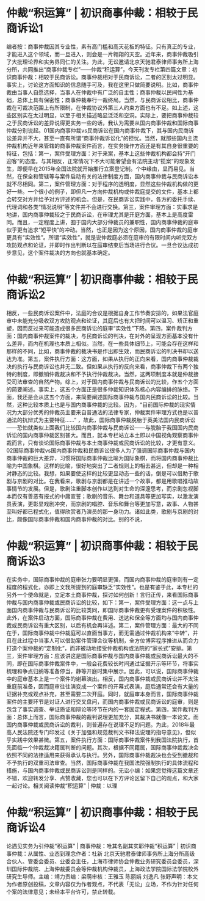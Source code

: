 # 仲裁“积运算” | 初识商事仲裁：相较于民商诉讼1

编者按：商事仲裁因其专业性，素有高门槛和高天花板的特征。只有真正的专业，才能进入这个领域，而一旦进入，则会是一片翱翔的天空。近年来，商事仲裁吸引了大批理论界和实务界同仁的关注。为此，无讼邀请北京天驰君泰律师事务所上海分所，共同推出“商事仲裁专栏”——仲裁“积运算”，今天刊发专栏第四篇文章：初识商事仲裁：相较于民商诉讼。商事仲裁相对于民商诉讼，二者的区别太过明显。事实上，讨论这方面知识的信息随手可及，我在这里只做简要说明。比如，商事仲裁由当事人自愿选择，当事人在仲裁中有广泛的自主性；商事仲裁以民间性为基础，总体上具有保密性；商事仲裁奉行一裁终局。当然，与民商诉讼相比，商事仲裁在可裁决范围上有所限制，在仲裁协议外第三人约束方面也有不足。如上述，这些区别实在太过明显，以至于相关描述略显泛泛和空洞。实际上，要把商事仲裁较之于民商诉讼的差异说得更实务一些的话，我认为需要从国内商事仲裁和国际商事仲裁分别说起。01国内商事仲裁vs民商诉讼在国内商事仲裁下，其与国内民商诉讼差异并不大，甚至一直有所谓“商事仲裁诉讼化”的担忧。当然，就那些国内主流仲裁机构近年来管辖的商事仲裁案件而言，在实务操作方面还是有其自身很重要的特征，包括：第一，案件受理方面：对于来案，基本上这些仲裁机构都会持“开门迎客”的态度。与其相反，正常情况下不大可能奢望会有法院主动“揽案”的现象发生，即便早在2015年全国法院就开始推行立案登记制。个中缘由，显而易见。当然，在保全和管辖等与案件启动有关的法律制度方面，国内商事仲裁与民商诉讼本就不尽相同。第二，案件管理方面：对于程序的透明度，显然这些仲裁机构做的更好一些。一个很小的例子，即但凡一方向仲裁机构或仲裁庭提交的文件，基本上都会转交对方并给予对方评述的机会。但是，在民商诉讼实践中，各方的委托手续、代理词和各类“情况说明”等文件并不会进行交换。第三，案件审理方面：实事求是地讲，国内商事仲裁较之于民商诉讼，在审理尤其是开庭方面，基本上是高度雷同。而且，一定程度上讲，囿于国内大部分仲裁员的兼职性，国内商事仲裁的庭审似乎更有追求“短平快”的冲动。当然，也正是因为这个原因，国内商事仲裁的庭审更具有“实效性”。所谓“实效性”，就是说仲裁庭必须在庭审的有限时间内听完双方攻防观点和论证，并即时作出判断以在庭审结束后当场进行合议。一旦合议达成初步意见，这个案件裁决的方向也就基本确定。

# 仲裁“积运算” | 初识商事仲裁：相较于民商诉讼2

相反，一些民商诉讼案件中，法庭的合议是根据自身工作节奏安排的，如果法官庭审中未能充分吸收双方攻防观点和论证，其庭后也有大把时间可以温习、矫正和重塑，因而反过来可能造成很多民商诉讼的庭审“实效性”下降。第四，案件裁判方面：国内商事仲裁案件的裁决，与民商诉讼的判决，在对外的呈现方面基本没有什么差异，而内在机理也本质上相似。当然，在一些具体细节上，可能会存在这样和那样的不同，比如，商事仲裁的裁决书是作出即生效，而民商诉讼的判决书却以送达为准。第五，案件执行方面：这方面，如果从执行的正向来看，国内商事仲裁裁决的执行与民商诉讼也并无二致。但如果从执行的反向来看，商事仲裁下有两个独特的制度，即撤销仲裁裁决和不予执行仲裁裁决。当然，这两项制度本就是仲裁接受司法审查的自然产物。综上，对于国内商事仲裁与民商诉讼的比较，作五个方面的简要阐述。事实上，这五个方面正是很多仲裁知识体系核心内容编排的脉络。下面，我还是会从这五个方面，来简要阐述国际商事仲裁与国内民商诉讼的比较。当然，这种比较本质上也是与国内商事仲裁的比较。因为，“目前国际仲裁的现实情况为大部分优秀的仲裁员主要来自普通法的法律专家，仲裁案件审理方式也是以普通法的抗辩式为主要特征……” ，故此，国际商事仲裁脱胎于英美法国内民商诉讼——恐怕就类似上面我们比较国内商事仲裁与民商诉讼——与脱胎于我国国内民商诉讼的国内商事仲裁区别甚大。而且，就本专栏站立本土即以中国视角观察商事仲裁而言，只有谈论国际商事仲裁与本土商事仲裁或民商诉讼的比较，才更有意义。02国际商事仲裁vs国内商事仲裁和民商诉讼很多人为了强调国际商事仲裁与国内商事仲裁的巨大差异，习惯将国际商事仲裁比喻为国际象棋，而将国内商事仲裁比喻为中国象棋。这样的比喻，很好地突出了二者规则上的相去甚远，但却是一种相对静态的比较。我想，如果要使这样的比较更显动态一些的话，倒是可以借助于歌剧与京剧的对比。在我看来，歌剧与京剧都是在讲述一个故事，都是用歌唱推动故事情节的发展。但是，歌剧注重脚本创作以达到对生命的深邃思考，而京剧忽视脚本而仅有善恶有报式的中庸宣誓；歌剧的音乐、舞台和道具等更加写实，以激发演员表演，更彰显戏剧冲突，而京剧的唱腔、音乐和舞台等更加写意，故事、人物甚至叫好都已程式化，值得欣赏者乃演员的那一身功力。诸如此类，歌剧与京剧的对比，颇像国际商事仲裁和国内商事仲裁的对比。别的不说，

# 仲裁“积运算” | 初识商事仲裁：相较于民商诉讼3

在实务中，国际商事仲裁的庭审张力要明显更强，而国内商事仲裁的庭审则有一定程度的程式化，亦即上文我所提到的庭审缺乏“实效性”。也是有鉴于此，本专栏的另外一个使命就是，立足本土商事仲裁，探讨如何创新！言归正传，来看国际商事仲裁与国内商事仲裁或民商诉讼的比较，如下：第一，案件受理方面：这一点与上面国内商事仲裁与民商诉讼的比较类同，即国际商事仲裁更有受理案件的积极性。此外，在案件启动方面，国际商事仲裁在费用、送达和保全等方面均与国内商事仲裁或民商诉讼有重大区别，以后有机会再详述。第二，案件管理方面：最大的不同在于，国际商事仲裁中仲裁庭可以直面当事方，而无需通过仲裁机构来“中转”，并且在此过程中当事人可以借助案件管理会议等机制，全方位博弈程序推进从而合力打造个案仲裁的“定制化”，而非被动地接受仲裁机构或法院的“家长式”安排。第三，案件审理方面：应该讲这是国际商事仲裁与国内商事仲裁或民商诉讼最大的不同，即在国际商事仲裁案件中，一般会花费较长时间通过证据开示等环节，将事实梳理和争点归纳等准备停当，静等开庭时集中展示。因此，可以说，国际商事仲裁中的庭审基本上是一个案件的谢幕演出。相反，国内商事仲裁或民商诉讼并不太注重庭前准备，因而庭审往往演变成一个案件的开幕式表演，庭后通常还会有大量的证据补充或观点补充，甚至需要二次开庭。同时，就庭审本身而言，国际商事仲裁案件的主要环节是对证人进行交叉盘问，而国内商事仲裁或民商诉讼的庭审，则是包含了事实调查、举证质证和辩论等环节在内的一套固定程式。第四，案件裁判方面：总体上而言，国际商事仲裁的裁判说理更加充分，其裁决书就像一本论文。而国内商事仲裁或民商诉讼的裁判，则普遍存在说理不足的问题。为此，2018年最高人民法院还专门印发过《关于加强和规范裁判文书释法说理的指导意见》，但似乎实践中效果甚微。第五，案件执行方面：国际商事仲裁案件到我国法院执行，首先面临一个仲裁裁决籍属判断的问题。其次，根据不同籍属，国际商事仲裁裁决会依照不同的法律适用来获得承认与执行。另外，国际商事仲裁裁决也会受到撤裁和不予执行的双重司法审查。当然，国际商事仲裁在我国法院强制执行的具体流程和措施，与国内商事仲裁或民商诉讼则是同样的。无讼小编：如果您觉得这篇文章还不错，欢迎转发分享、点赞收藏，您也可以在下方评论区留下自己的观点，和大家一起讨论。相关阅读仲裁“积运算” | 仲裁：以理

# 仲裁“积运算” | 初识商事仲裁：相较于民商诉讼4

论遇见实务为引仲裁“积运算” | 商事仲裁：唯其名副其实耶仲裁“积运算” | 初识商事仲裁：从属性、业态到理念作者：杜新 北京天驰君泰律师事务所上海分所高级合伙人、管委会委员、业委会主任，上海市律师协会仲裁业务研究委员会委员，深圳国际仲裁院、上海仲裁委员会等仲裁机构仲裁员，上海政法学院国际法学院校外研究生导师。主编：靖力责编：梁萌审核：王雅玉 陈丽娟 刘逸凡 张野声明：本文为作者原创投稿，文章内容仅为作者观点，不代表「无讼」立场，不作为针对任何个案的法律意见；未经本平台许可，禁止转载。

